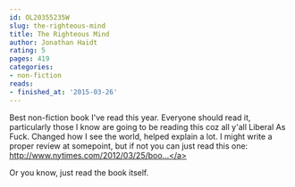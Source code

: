 ```yaml
---
id: OL20355235W
slug: the-righteous-mind
title: The Righteous Mind
author: Jonathan Haidt
rating: 5
pages: 419
categories:
- non-fiction
reads:
- finished_at: '2015-03-26'
---
```

Best non-fiction book I've read this year. Everyone should read it, particularly those I know are going to be reading this coz all y'all Liberal As Fuck. Changed how I see the world, helped explain a lot. I might write a proper review at somepoint, but if not you can just read this one: <a target="_blank" rel="noopener nofollow" href="http://www.nytimes.com/2012/03/25/books/review/the-righteous-mind-by-jonathan-haidt.html?_r=0">http://www.nytimes.com/2012/03/25/boo...</a>

Or you know, just read the book itself.
